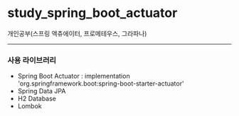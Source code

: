 # study_spring_boot_actuator
개인공부(스프링 액츄에이터, 프로메테우스, 그라파나)

---
### 사용 라이브러리 

- Spring Boot Actuator
 : implementation 'org.springframework.boot:spring-boot-starter-actuator'
- Spring Data JPA
- H2 Database
- Lombok

